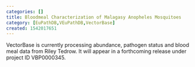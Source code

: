 ```yaml
---
categories: []
title: Bloodmeal Characterization of Malagasy Anopheles Mosquitoes
category: [EuPathDB,VEuPathDB,VectorBase]
created: 1542017651
---
```

VectorBase is currently processing abundance, pathogen status and blood meal data from Riley Tedrow. It will appear in a forthcoming release under project ID VBP0000345.
